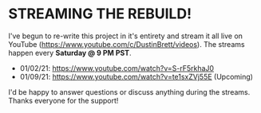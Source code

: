 # STREAMING THE REBUILD!

I've begun to re-write this project in it's entirety and stream it all live on YouTube (https://www.youtube.com/c/DustinBrett/videos). The streams happen every **Saturday @ 9 PM PST**.

- 01/02/21: https://www.youtube.com/watch?v=S-rF5rkhaJ0
- 01/09/21: https://www.youtube.com/watch?v=te1sxZVj55E (Upcoming)

I'd be happy to answer questions or discuss anything during the streams. Thanks everyone for the support!

